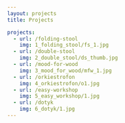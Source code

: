 ```yaml
---
layout: projects
title: Projects

projects:
  - url: /folding-stool
    img: 1_folding_stool/fs_1.jpg
  - url: /double-stool
    img: 2_double_stool/ds_thumb.jpg
  - url: /mood-for-wood
    img: 3_mood_for_wood/mfw_1.jpg
  - url: /orkiestrofon
    img: 4_orkiestrofon/o1.jpg
  - url: /easy-workshop
    img: 5_easy_workshop/1.jpg
  - url: /dotyk
    img: 6_dotyk/1.jpg
---
```

